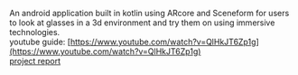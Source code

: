 An android application built in kotlin using ARcore and Sceneform for users to look at glasses in a 3d environment and try them on using immersive technologies. \
youtube guide: [https://www.youtube.com/watch?v=QlHkJT6Zp1g](https://www.youtube.com/watch?v=QlHkJT6Zp1g) \
[project report](https://onedrive.live.com/view.aspx?resid=2803E08650D1C76B%21119151&authkey=!AJ9jl7gWnu6_Gxg)
